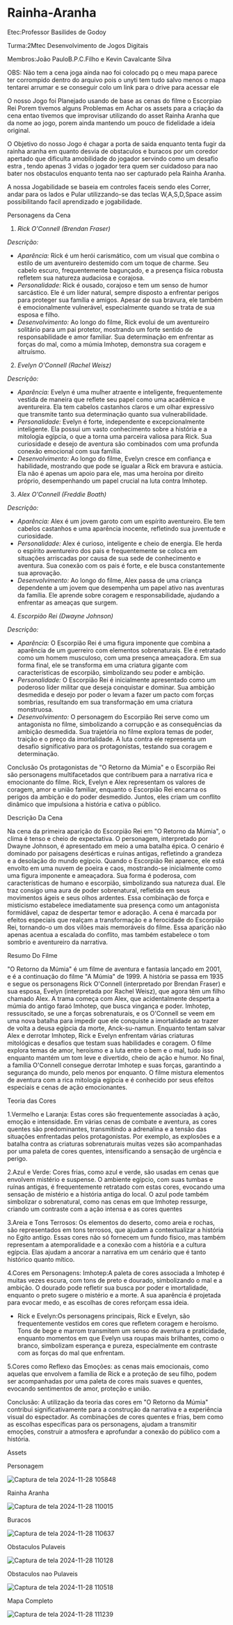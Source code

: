 # Rainha-Aranha

Etec:Professor Basilides de Godoy

Turma:2Mtec Desenvolvimento  de Jogos Digitais

Membros:João PauloB.P.C.Filho e Kevin Cavalcante Silva

OBS: Não tem a cena joga ainda nao foi colocado pq o meu mapa parece ter corrompido dentro do arquivo pois o unyti tem tudo salvo menos o mapa tentarei arrumar e se conseguir colo um link para o drive para acessar ele

O nosso Jogo foi Planejado usando de base as cenas do filme o Escorpiao Rei Porem  tivemos alguns Problemas em Achar os assets para a criação da cena entao tivemos que improvisar utilizando do asset Rainha Aranha que da nome ao jogo, porem ainda mantendo um pouco de fidelidade a ideia original.

O Objetivo do nosso Jogo é chagar a porta de saida enquanto tenta fugir da rainha aranha em quanto desvia de obstaculos e buracos por um coredor apertado que dificulta amobilidade do jogador servindo como um desafio estra , tendo apenas 3 vidas o jogador tera quem ser cuidadoso para nao bater nos obstaculos enquanto tenta nao ser capturado pela Rainha Aranha. 

A nossa Jogabilidade se baseia em controles faceis sendo eles Correr, andar para os lados e Pular utilizzando-se das teclas W,A,S,D,Space assim possibilitando facil aprendizado e jogabilidade.

Personagens da Cena

1. *Rick O'Connell (Brendan Fraser)*

*Descrição:*
- *Aparência:* Rick é um herói carismático, com um visual que combina o estilo de um aventureiro destemido com um toque de charme. Seu cabelo escuro, frequentemente bagunçado, e a presença física robusta refletem sua natureza audaciosa e corajosa.
- *Personalidade:* Rick é ousado, corajoso e tem um senso de humor sarcástico. Ele é um líder natural, sempre disposto a enfrentar perigos para proteger sua família e amigos. Apesar de sua bravura, ele também é emocionalmente vulnerável, especialmente quando se trata de sua esposa e filho.
- *Desenvolvimento:* Ao longo do filme, Rick evolui de um aventureiro solitário para um pai protetor, mostrando um forte sentido de responsabilidade e amor familiar. Sua determinação em enfrentar as forças do mal, como a múmia Imhotep, demonstra sua coragem e altruísmo.

 2. *Evelyn O'Connell (Rachel Weisz)*

*Descrição:*
- *Aparência:* Evelyn é uma mulher atraente e inteligente, frequentemente vestida de maneira que reflete seu papel como uma acadêmica e aventureira. Ela tem cabelos castanhos claros e um olhar expressivo que transmite tanto sua determinação quanto sua vulnerabilidade.
- *Personalidade:* Evelyn é forte, independente e excepcionalmente inteligente. Ela possui um vasto conhecimento sobre a história e a mitologia egípcia, o que a torna uma parceira valiosa para Rick. Sua curiosidade e desejo de aventura são combinados com uma profunda conexão emocional com sua família.
- *Desenvolvimento:* Ao longo do filme, Evelyn cresce em confiança e habilidade, mostrando que pode se igualar a Rick em bravura e astúcia. Ela não é apenas um apoio para ele, mas uma heroína por direito próprio, desempenhando um papel crucial na luta contra Imhotep.

 3. *Alex O'Connell (Freddie Boath)*

*Descrição:*
- *Aparência:* Alex é um jovem garoto com um espírito aventureiro. Ele tem cabelos castanhos e uma aparência inocente, refletindo sua juventude e curiosidade.
- *Personalidade:* Alex é curioso, inteligente e cheio de energia. Ele herda o espírito aventureiro dos pais e frequentemente se coloca em situações arriscadas por causa de sua sede de conhecimento e aventura. Sua conexão com os pais é forte, e ele busca constantemente sua aprovação.
- *Desenvolvimento:* Ao longo do filme, Alex passa de uma criança dependente a um jovem que desempenha um papel ativo nas aventuras da família. Ele aprende sobre coragem e responsabilidade, ajudando a enfrentar as ameaças que surgem.

 4. *Escorpião Rei (Dwayne Johnson)*

*Descrição:*
- *Aparência:* O Escorpião Rei é uma figura imponente que combina a aparência de um guerreiro com elementos sobrenaturais. Ele é retratado como um homem musculoso, com uma presença ameaçadora. Em sua forma final, ele se transforma em uma criatura gigante com características de escorpião, simbolizando seu poder e ambição.
- *Personalidade:* O Escorpião Rei é inicialmente apresentado como um poderoso líder militar que deseja conquistar e dominar. Sua ambição desmedida e desejo por poder o levam a fazer um pacto com forças sombrias, resultando em sua transformação em uma criatura monstruosa.
- *Desenvolvimento:* O personagem do Escorpião Rei serve como um antagonista no filme, simbolizando a corrupção e as consequências da ambição desmedida. Sua trajetória no filme explora temas de poder, traição e o preço da imortalidade. A luta contra ele representa um desafio significativo para os protagonistas, testando sua coragem e determinação.

Conclusão
Os protagonistas de "O Retorno da Múmia" e o Escorpião Rei são personagens multifacetados que contribuem para a narrativa rica e emocionante do filme. Rick, Evelyn e Alex representam os valores de coragem, amor e união familiar, enquanto o Escorpião Rei encarna os perigos da ambição e do poder desmedido. Juntos, eles criam um conflito dinâmico que impulsiona a história e cativa o público.

Descrição Da Cena

Na cena da primeira aparição do Escorpião Rei em "O Retorno da Múmia", o clima é tenso e cheio de expectativa. O personagem, interpretado por Dwayne Johnson, é apresentado em meio a uma batalha épica. O cenário é dominado por paisagens desérticas e ruínas antigas, refletindo a grandeza e a desolação do mundo egípcio.
Quando o Escorpião Rei aparece, ele está envolto em uma nuvem de poeira e caos, mostrando-se inicialmente como uma figura imponente e ameaçadora. Sua forma é poderosa, com características de humano e escorpião, simbolizando sua natureza dual. Ele traz consigo uma aura de poder sobrenatural, refletida em seus movimentos ágeis e seus olhos ardentes. Essa combinação de força e misticismo estabelece imediatamente sua presença como um antagonista formidável, capaz de despertar temor e adoração.
A cena é marcada por efeitos especiais que realçam a transformação e a ferocidade do Escorpião Rei, tornando-o um dos vilões mais memoráveis do filme. Essa aparição não apenas acentua a escalada do conflito, mas também estabelece o tom sombrio e aventureiro da narrativa.

Resumo Do Filme

"O Retorno da Múmia" é um filme de aventura e fantasia lançado em 2001, e é a continuação do filme "A Múmia" de 1999. A história se passa em 1935 e segue os personagens Rick O'Connell (interpretado por Brendan Fraser) e sua esposa, Evelyn (interpretada por Rachel Weisz), que agora têm um filho chamado Alex.
A trama começa com Alex, que acidentalmente desperta a múmia do antigo faraó Imhotep, que busca vingança e poder. Imhotep, ressuscitado, se une a forças sobrenaturais, e os O'Connell se veem em uma nova batalha para impedir que ele conquiste a imortalidade ao trazer de volta a deusa egípcia da morte, Anck-su-namun.
Enquanto tentam salvar Alex e derrotar Imhotep, Rick e Evelyn enfrentam várias criaturas mitológicas e desafios que testam suas habilidades e coragem. O filme explora temas de amor, heroísmo e a luta entre o bem e o mal, tudo isso enquanto mantém um tom leve e divertido, cheio de ação e humor.
No final, a família O'Connell consegue derrotar Imhotep e suas forças, garantindo a segurança do mundo, pelo menos por enquanto. O filme mistura elementos de aventura com a rica mitologia egípcia e é conhecido por seus efeitos especiais e cenas de ação emocionantes.

Teoria das Cores

1.Vermelho e Laranja:
 Estas cores são frequentemente associadas à ação, emoção e intensidade. Em várias cenas de combate e aventura, as cores quentes são predominantes, transmitindo a adrenalina e a tensão das situações enfrentadas pelos protagonistas. Por exemplo, as explosões e a batalha contra as criaturas sobrenaturais muitas vezes são acompanhadas por uma paleta de cores quentes, intensificando a sensação de urgência e perigo.


2.Azul e Verde:
 Cores frias, como azul e verde, são usadas em cenas que envolvem mistério e suspense. O ambiente egípcio, com suas tumbas e ruínas antigas, é frequentemente retratado com estas cores, evocando uma sensação de mistério e a história antiga do local. O azul pode também simbolizar o sobrenatural, como nas cenas em que Imhotep ressurge, criando um contraste com a ação intensa e as cores quentes

3.Areia e Tons Terrosos:
 Os elementos do deserto, como areia e rochas, são representados em tons terrosos, que ajudam a contextualizar a história no Egito antigo. Essas cores não só fornecem um fundo físico, mas também representam a atemporalidade e a conexão com a história e a cultura egípcia. Elas ajudam a ancorar a narrativa em um cenário que é tanto histórico quanto mítico.

4.Cores em Personagens:
Imhotep:A paleta de cores associada a Imhotep é muitas vezes escura, com tons de preto e dourado, simbolizando o mal e a ambição. O dourado pode refletir sua busca por poder e imortalidade, enquanto o preto sugere o mistério e a morte. A sua aparência é projetada para evocar medo, e as escolhas de cores reforçam essa ideia.
   - Rick e Evelyn:Os personagens principais, Rick e Evelyn, são frequentemente vestidos em cores que refletem coragem e heroísmo. Tons de bege e marrom transmitem um senso de aventura e praticidade, enquanto momentos em que Evelyn usa roupas mais brilhantes, como o branco, simbolizam esperança e pureza, especialmente em contraste com as forças do mal que enfrentam.

5.Cores como Reflexo das Emoções:
as cenas mais emocionais, como aquelas que envolvem a família de Rick e a proteção de seu filho, podem ser acompanhadas por uma paleta de cores mais suaves e quentes, evocando sentimentos de amor, proteção e união.

Conclusão:
A utilização da teoria das cores em "O Retorno da Múmia" contribui significativamente para a construção da narrativa e a experiência visual do espectador. As combinações de cores quentes e frias, bem como as escolhas específicas para os personagens, ajudam a transmitir emoções, construir a atmosfera e aprofundar a conexão do público com a história.

Assets 


Personagem

![Captura de tela 2024-11-28 105848](https://github.com/user-attachments/assets/ff3c14bb-a387-4e97-bcaa-a3d67597b99a)

Rainha Aranha

![Captura de tela 2024-11-28 110015](https://github.com/user-attachments/assets/4061f787-48ad-4f1a-b793-8d56544d6831)

Buracos

![Captura de tela 2024-11-28 110637](https://github.com/user-attachments/assets/3a5463f1-fbde-4f62-9b3e-cf9dfd77f9fd)

Obstaculos Pulaveis

![Captura de tela 2024-11-28 110128](https://github.com/user-attachments/assets/cd3cab6c-1679-40e5-a1ca-42528d11c2c7)

Obstaculos nao Pulaveis

![Captura de tela 2024-11-28 110518](https://github.com/user-attachments/assets/61444d4c-2ada-422b-a366-0d154cc7dce1)

Mapa Completo

![Captura de tela 2024-11-28 111239](https://github.com/user-attachments/assets/0c6a7b6b-8d97-4ad1-b020-a090d800f9c2)
